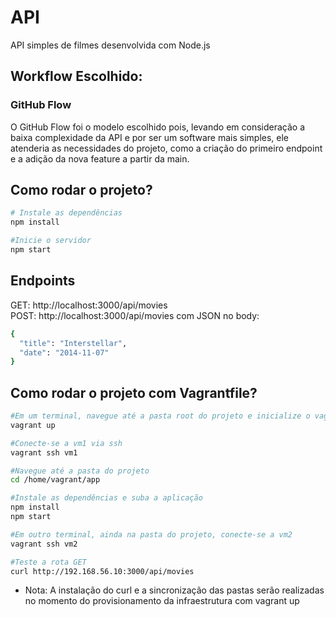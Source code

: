 # API  

API simples de filmes desenvolvida com Node.js

## Workflow Escolhido: 
### GitHub Flow

O GitHub Flow foi o modelo escolhido pois, levando em consideração a baixa complexidade da API e por ser um software mais simples, ele atenderia as necessidades do projeto, como a criação do primeiro endpoint e a adição da nova feature a partir da main.


## Como rodar o projeto?

```bash
# Instale as dependências
npm install

#Inicie o servidor
npm start
```
## Endpoints 
GET: http://localhost:3000/api/movies  
POST: http://localhost:3000/api/movies com JSON no body:
```bash
{
  "title": "Interstellar",
  "date": "2014-11-07"
}
```
## Como rodar o projeto com Vagrantfile?

```bash
#Em um terminal, navegue até a pasta root do projeto e inicialize o vagrant
vagrant up

#Conecte-se a vm1 via ssh
vagrant ssh vm1

#Navegue até a pasta do projeto
cd /home/vagrant/app

#Instale as dependências e suba a aplicação
npm install
npm start

#Em outro terminal, ainda na pasta do projeto, conecte-se a vm2
vagrant ssh vm2

#Teste a rota GET
curl http://192.168.56.10:3000/api/movies
```
- Nota: A instalação do curl e a sincronização das pastas serão realizadas no momento do provisionamento da infraestrutura com vagrant up
